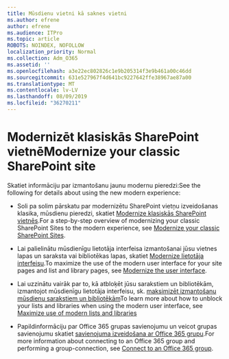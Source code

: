 ```yaml
---
title: Mūsdienu vietni kā saknes vietni
ms.author: efrene
author: efrene
ms.audience: ITPro
ms.topic: article
ROBOTS: NOINDEX, NOFOLLOW
localization_priority: Normal
ms.collection: Adm_O365
ms.assetid: ''
ms.openlocfilehash: a3e22ec802826c1e9b205314f3e9b461a00c46dd
ms.sourcegitcommit: 631e527967f4d641bc9227642ffe38967ae87a00
ms.translationtype: MT
ms.contentlocale: lv-LV
ms.lasthandoff: 08/09/2019
ms.locfileid: "36270211"
---
```

# <a name="modernize-your-classic-sharepoint-site"></a><span data-ttu-id="ec5eb-102">Modernizēt klasiskās SharePoint vietnē</span><span class="sxs-lookup"><span data-stu-id="ec5eb-102">Modernize your classic SharePoint site</span></span>

<span data-ttu-id="ec5eb-103">Skatiet informāciju par izmantošanu jaunu modernu pieredzi:</span><span class="sxs-lookup"><span data-stu-id="ec5eb-103">See the following for details about using the new modern experience:</span></span>

- <span data-ttu-id="ec5eb-104">Soli pa solim pārskatu par modernizētu SharePoint vietņu izveidošanas klasika, mūsdienu pieredzi, skatiet [Modernize klasiskās SharePoint vietnēs](https://docs.microsoft.com/sharepoint/dev/transform/modernize-classic-sites).</span><span class="sxs-lookup"><span data-stu-id="ec5eb-104">For a step-by-step overview of modernizing your classic SharePoint Sites to the modern experience, see [Modernize your classic SharePoint Sites](https://docs.microsoft.com/sharepoint/dev/transform/modernize-classic-sites).</span></span>

- <span data-ttu-id="ec5eb-105">Lai palielinātu mūsdienīgu lietotāja interfeisa izmantošanai jūsu vietnes lapas un saraksta vai bibliotēkas lapas, skatiet [Modernize lietotāja interfeisu](https://docs.microsoft.com/sharepoint/dev/transform/modernize-userinterface).</span><span class="sxs-lookup"><span data-stu-id="ec5eb-105">To maximize the use of the modern user interface for your site pages and list and library pages, see [Modernize the user interface](https://docs.microsoft.com/sharepoint/dev/transform/modernize-userinterface).</span></span> 

- <span data-ttu-id="ec5eb-106">Lai uzzinātu vairāk par to, kā atbloķēt jūsu sarakstiem un bibliotēkām, izmantojot mūsdienīgu lietotāja interfeisu, sk. [maksimizēt izmantošanu mūsdienu sarakstiem un bibliotēkām](https://docs.microsoft.com/sharepoint/dev/transform/modernize-userinterface-lists-and-libraries)</span><span class="sxs-lookup"><span data-stu-id="ec5eb-106">To learn more about how to unblock your lists and libraries when using the modern user interface, see [Maximize use of modern lists and libraries](https://docs.microsoft.com/sharepoint/dev/transform/modernize-userinterface-lists-and-libraries)</span></span>

- <span data-ttu-id="ec5eb-107">Papildinformāciju par Office 365 grupas savienojumu un veicot grupas savienojumu skatiet [savienojuma izveidošana ar Office 365 grupu](https://docs.microsoft.com/sharepoint/dev/transform/modernize-connect-to-office365-group).</span><span class="sxs-lookup"><span data-stu-id="ec5eb-107">For more information about connecting to an Office 365 group and performing a group-connection, see [Connect to an Office 365 group](https://docs.microsoft.com/sharepoint/dev/transform/modernize-connect-to-office365-group).</span></span>
